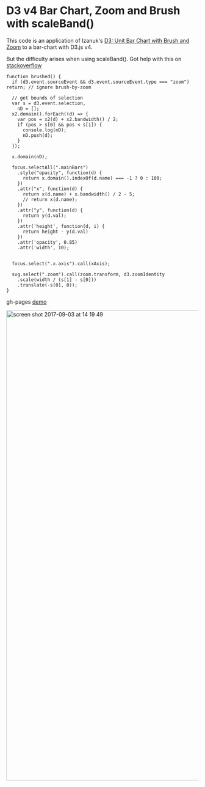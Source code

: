 # D3 v4 Bar Chart, Zoom and Brush with scaleBand()

This code is an application of Izanuk's [D3: Unit Bar Chart with Brush and Zoom](https://bl.ocks.org/misanuk/fc39ecc400eed9a3300d807783ef7607) to a bar-chart with D3.js v4.

But the difficulty arises when using scaleBand(). Got help with this on [stackoverflow](https://stackoverflow.com/questions/46015240/)

```
function brushed() {
  if (d3.event.sourceEvent && d3.event.sourceEvent.type === "zoom") return; // ignore brush-by-zoom

  // get bounds of selection
  var s = d3.event.selection,
    nD = [];
  x2.domain().forEach((d) => {
    var pos = x2(d) + x2.bandwidth() / 2;
    if (pos > s[0] && pos < s[1]) {
      console.log(nD);
      nD.push(d);
    }
  });

  x.domain(nD);

  focus.selectAll(".mainBars")
    .style("opacity", function(d) {
      return x.domain().indexOf(d.name) === -1 ? 0 : 100;
    })
    .attr("x", function(d) {
      return x(d.name) + x.bandwidth() / 2 - 5;
      // return x(d.name);
    })
    .attr("y", function(d) {
      return y(d.val);
    })
    .attr('height', function(d, i) {
      return height - y(d.val)
    })
    .attr('opacity', 0.85)
    .attr('width', 10);


  focus.select(".x.axis").call(xAxis);

  svg.select(".zoom").call(zoom.transform, d3.zoomIdentity
    .scale(width / (s[1] - s[0]))
    .translate(-s[0], 0));
}
```

gh-pages [demo](https://shanegibney.github.io/d3RaceChard3barChartZoomBrushScaleBand/)

<img width="1231" alt="screen shot 2017-09-03 at 14 19 49" src="https://user-images.githubusercontent.com/17167992/30003297-0292855e-90b3-11e7-93dd-9c68a0632b43.png">
